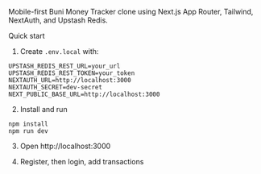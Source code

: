 Mobile-first Buni Money Tracker clone using Next.js App Router, Tailwind, NextAuth, and Upstash Redis.

Quick start

1. Create `.env.local` with:

```
UPSTASH_REDIS_REST_URL=your_url
UPSTASH_REDIS_REST_TOKEN=your_token
NEXTAUTH_URL=http://localhost:3000
NEXTAUTH_SECRET=dev-secret
NEXT_PUBLIC_BASE_URL=http://localhost:3000
```

2. Install and run

```
npm install
npm run dev
```

3. Open http://localhost:3000

4. Register, then login, add transactions
